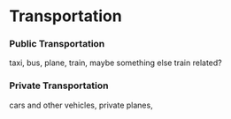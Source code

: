 # Transportation

### Public Transportation
taxi, bus, plane, train, maybe something else train related?
### Private Transportation
cars and other vehicles, private planes, 
